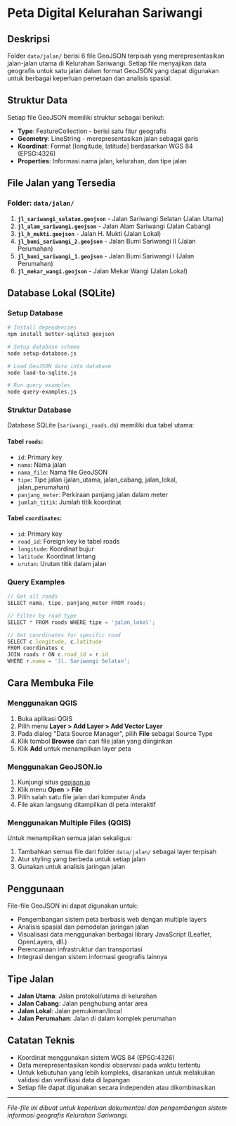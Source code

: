 # Peta Digital Kelurahan Sariwangi

## Deskripsi
Folder `data/jalan/` berisi 6 file GeoJSON terpisah yang merepresentasikan jalan-jalan utama di Kelurahan Sariwangi. Setiap file menyajikan data geografis untuk satu jalan dalam format GeoJSON yang dapat digunakan untuk berbagai keperluan pemetaan dan analisis spasial.

## Struktur Data
Setiap file GeoJSON memiliki struktur sebagai berikut:
- **Type**: FeatureCollection - berisi satu fitur geografis
- **Geometry**: LineString - merepresentasikan jalan sebagai garis
- **Koordinat**: Format [longitude, latitude] berdasarkan WGS 84 (EPSG:4326)
- **Properties**: Informasi nama jalan, kelurahan, dan tipe jalan

## File Jalan yang Tersedia

### Folder: `data/jalan/`

1. **`jl_sariwangi_selatan.geojson`** - Jalan Sariwangi Selatan (Jalan Utama)
2. **`jl_alam_sariwangi.geojson`** - Jalan Alam Sariwangi (Jalan Cabang)
3. **`jl_h_mukti.geojson`** - Jalan H. Mukti (Jalan Lokal)
4. **`jl_bumi_sariwangi_2.geojson`** - Jalan Bumi Sariwangi II (Jalan Perumahan)
5. **`jl_bumi_sariwangi_1.geojson`** - Jalan Bumi Sariwangi I (Jalan Perumahan)
6. **`jl_mekar_wangi.geojson`** - Jalan Mekar Wangi (Jalan Lokal)

## Database Lokal (SQLite)

### Setup Database
```bash
# Install dependencies
npm install better-sqlite3 geojson

# Setup database schema
node setup-database.js

# Load GeoJSON data into database
node load-to-sqlite.js

# Run query examples
node query-examples.js
```

### Struktur Database
Database SQLite (`sariwangi_roads.db`) memiliki dua tabel utama:

#### Tabel `roads`:
- `id`: Primary key
- `nama`: Nama jalan
- `nama_file`: Nama file GeoJSON
- `tipe`: Tipe jalan (jalan_utama, jalan_cabang, jalan_lokal, jalan_perumahan)
- `panjang_meter`: Perkiraan panjang jalan dalam meter
- `jumlah_titik`: Jumlah titik koordinat

#### Tabel `coordinates`:
- `id`: Primary key
- `road_id`: Foreign key ke tabel roads
- `longitude`: Koordinat bujur
- `latitude`: Koordinat lintang
- `urutan`: Urutan titik dalam jalan

### Query Examples
```javascript
// Get all roads
SELECT nama, tipe, panjang_meter FROM roads;

// Filter by road type
SELECT * FROM roads WHERE tipe = 'jalan_lokal';

// Get coordinates for specific road
SELECT c.longitude, c.latitude
FROM coordinates c
JOIN roads r ON c.road_id = r.id
WHERE r.nama = 'Jl. Sariwangi Selatan';
```

## Cara Membuka File

### Menggunakan QGIS
1. Buka aplikasi QGIS
2. Pilih menu **Layer > Add Layer > Add Vector Layer**
3. Pada dialog "Data Source Manager", pilih **File** sebagai Source Type
4. Klik tombol **Browse** dan cari file jalan yang diinginkan
5. Klik **Add** untuk menampilkan layer peta

### Menggunakan GeoJSON.io
1. Kunjungi situs [geojson.io](https://geojson.io)
2. Klik menu **Open** > **File**
3. Pilih salah satu file jalan dari komputer Anda
4. File akan langsung ditampilkan di peta interaktif

### Menggunakan Multiple Files (QGIS)
Untuk menampilkan semua jalan sekaligus:
1. Tambahkan semua file dari folder `data/jalan/` sebagai layer terpisah
2. Atur styling yang berbeda untuk setiap jalan
3. Gunakan untuk analisis jaringan jalan

## Penggunaan
File-file GeoJSON ini dapat digunakan untuk:
- Pengembangan sistem peta berbasis web dengan multiple layers
- Analisis spasial dan pemodelan jaringan jalan
- Visualisasi data menggunakan berbagai library JavaScript (Leaflet, OpenLayers, dll.)
- Perencanaan infrastruktur dan transportasi
- Integrasi dengan sistem informasi geografis lainnya

## Tipe Jalan
- **Jalan Utama**: Jalan protokol/utama di kelurahan
- **Jalan Cabang**: Jalan penghubung antar area
- **Jalan Lokal**: Jalan pemukiman/local
- **Jalan Perumahan**: Jalan di dalam komplek perumahan

## Catatan Teknis
- Koordinat menggunakan sistem WGS 84 (EPSG:4326)
- Data merepresentasikan kondisi observasi pada waktu tertentu
- Untuk kebutuhan yang lebih kompleks, disarankan untuk melakukan validasi dan verifikasi data di lapangan
- Setiap file dapat digunakan secara independen atau dikombinasikan

---

*File-file ini dibuat untuk keperluan dokumentasi dan pengembangan sistem informasi geografis Kelurahan Sariwangi.*
